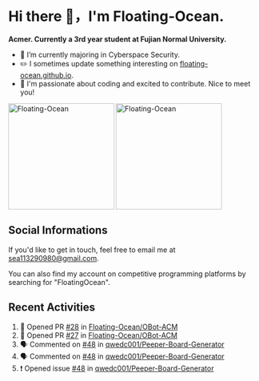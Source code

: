 # Hi there 👋，I'm Floating-Ocean.

**Acmer. Currently a 3rd year student at Fujian Normal University.**

- 🔭 I’m currently majoring in Cyberspace Security.
- ✏️ I sometimes update something interesting on [floating-ocean.github.io](https://floating-ocean.github.io/).
- 👯 I'm passionate about coding and excited to contribute. Nice to meet you!

<p><img align="left" height="212" src="https://readme-stats-eta-flame.vercel.app/api/top-langs?username=Floating-Ocean&show_icons=true&locale=en&layout=donut&&hide=html&border_radius=16" alt="Floating-Ocean" /></p>

<p><img align="center" height="212" src="https://readme-stats-eta-flame.vercel.app/api?username=Floating-Ocean&show_icons=true&locale=en&exclude_repo=Floating-Ocean.github.io&border_radius=16&rank_icon=github&show=reviews" alt="Floating-Ocean" /></p>

## Social Informations

If you'd like to get in touch, feel free to email me at [sea113290980@gmail.com](mailto:sea113290980@gmail.com).

You can also find my account on competitive programming platforms by searching for "FloatingOcean".

## Recent Activities
<!--START_SECTION:activity-->
1. 💪 Opened PR [#28](https://github.com/Floating-Ocean/OBot-ACM/pull/28) in [Floating-Ocean/OBot-ACM](https://github.com/Floating-Ocean/OBot-ACM)
2. 💪 Opened PR [#27](https://github.com/Floating-Ocean/OBot-ACM/pull/27) in [Floating-Ocean/OBot-ACM](https://github.com/Floating-Ocean/OBot-ACM)
3. 🗣 Commented on [#48](https://github.com/qwedc001/Peeper-Board-Generator/issues/48#issuecomment-3017679504) in [qwedc001/Peeper-Board-Generator](https://github.com/qwedc001/Peeper-Board-Generator)
4. 🗣 Commented on [#48](https://github.com/qwedc001/Peeper-Board-Generator/issues/48#issuecomment-3016262451) in [qwedc001/Peeper-Board-Generator](https://github.com/qwedc001/Peeper-Board-Generator)
5. ❗ Opened issue [#48](https://github.com/qwedc001/Peeper-Board-Generator/issues/48) in [qwedc001/Peeper-Board-Generator](https://github.com/qwedc001/Peeper-Board-Generator)
<!--END_SECTION:activity-->


